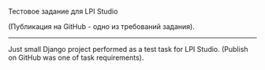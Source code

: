 Тестовое задание для LPI Studio

(Публикация на GitHub - одно из требований задания).

----------------

Just small Django project performed as a test task for LPI Studio. (Publish on GitHub was one of task requirements).
